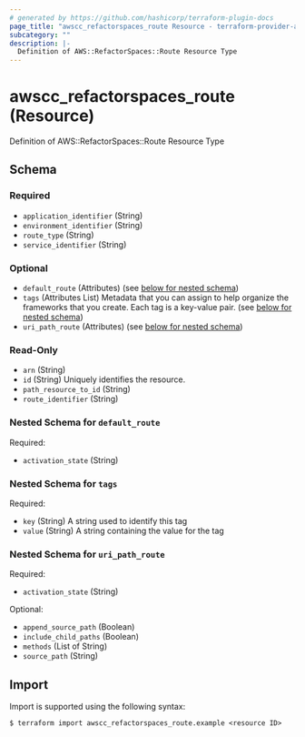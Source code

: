 ```yaml
---
# generated by https://github.com/hashicorp/terraform-plugin-docs
page_title: "awscc_refactorspaces_route Resource - terraform-provider-awscc"
subcategory: ""
description: |-
  Definition of AWS::RefactorSpaces::Route Resource Type
---
```


# awscc_refactorspaces_route (Resource)

Definition of AWS::RefactorSpaces::Route Resource Type



<!-- schema generated by tfplugindocs -->
## Schema

### Required

- `application_identifier` (String)
- `environment_identifier` (String)
- `route_type` (String)
- `service_identifier` (String)

### Optional

- `default_route` (Attributes) (see [below for nested schema](#nestedatt--default_route))
- `tags` (Attributes List) Metadata that you can assign to help organize the frameworks that you create. Each tag is a key-value pair. (see [below for nested schema](#nestedatt--tags))
- `uri_path_route` (Attributes) (see [below for nested schema](#nestedatt--uri_path_route))

### Read-Only

- `arn` (String)
- `id` (String) Uniquely identifies the resource.
- `path_resource_to_id` (String)
- `route_identifier` (String)

<a id="nestedatt--default_route"></a>
### Nested Schema for `default_route`

Required:

- `activation_state` (String)


<a id="nestedatt--tags"></a>
### Nested Schema for `tags`

Required:

- `key` (String) A string used to identify this tag
- `value` (String) A string containing the value for the tag


<a id="nestedatt--uri_path_route"></a>
### Nested Schema for `uri_path_route`

Required:

- `activation_state` (String)

Optional:

- `append_source_path` (Boolean)
- `include_child_paths` (Boolean)
- `methods` (List of String)
- `source_path` (String)

## Import

Import is supported using the following syntax:

```shell
$ terraform import awscc_refactorspaces_route.example <resource ID>
```
